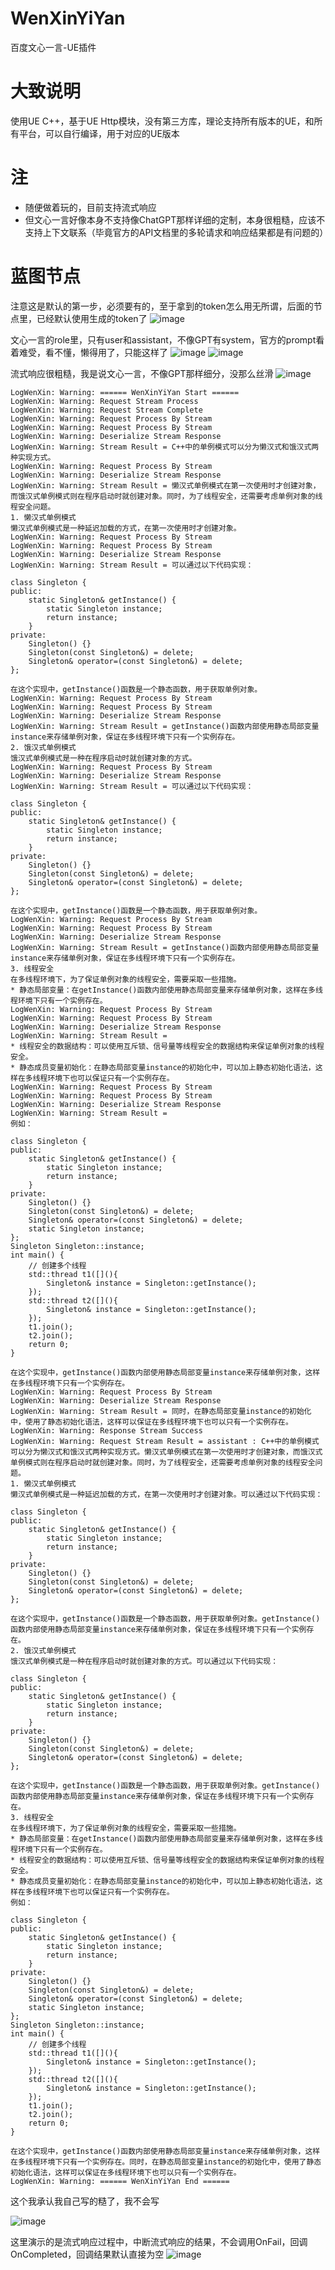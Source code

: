 # WenXinYiYan
百度文心一言-UE插件

# 大致说明
使用UE C++，基于UE Http模块，没有第三方库，理论支持所有版本的UE，和所有平台，可以自行编译，用于对应的UE版本

# 注
- 随便做着玩的，目前支持流式响应
- 但文心一言好像本身不支持像ChatGPT那样详细的定制，本身很粗糙，应该不支持上下文联系（毕竟官方的API文档里的多轮请求和响应结果都是有问题的）

# 蓝图节点

注意这是默认的第一步，必须要有的，至于拿到的token怎么用无所谓，后面的节点里，已经默认使用生成的token了
![image](https://github.com/FHangH/WenXinYiYan/assets/49579735/0d7d633e-1531-4965-a8b3-8ecb13135b74)

文心一言的role里，只有user和assistant，不像GPT有system，官方的prompt看着难受，看不懂，懒得用了，只能这样了
![image](https://github.com/FHangH/WenXinYiYan/assets/49579735/31eddf5b-b038-45a9-a7c6-b3460be08f5f)
![image](https://github.com/FHangH/WenXinYiYan/assets/49579735/e218a4bc-3d19-4882-a58d-3ec16c0d41ec)

流式响应很粗糙，我是说文心一言，不像GPT那样细分，没那么丝滑
![image](https://github.com/FHangH/WenXinYiYan/assets/49579735/d730186b-5a64-48c8-a23b-bebb07c07497)

```log
LogWenXin: Warning: ====== WenXinYiYan Start ======
LogWenXin: Warning: Request Stream Process
LogWenXin: Warning: Request Stream Complete
LogWenXin: Warning: Request Process By Stream
LogWenXin: Warning: Request Process By Stream
LogWenXin: Warning: Deserialize Stream Response
LogWenXin: Warning: Stream Result = C++中的单例模式可以分为懒汉式和饿汉式两种实现方式。
LogWenXin: Warning: Request Process By Stream
LogWenXin: Warning: Deserialize Stream Response
LogWenXin: Warning: Stream Result = 懒汉式单例模式在第一次使用时才创建对象，而饿汉式单例模式则在程序启动时就创建对象。同时，为了线程安全，还需要考虑单例对象的线程安全问题。
1. 懒汉式单例模式
懒汉式单例模式是一种延迟加载的方式，在第一次使用时才创建对象。
LogWenXin: Warning: Request Process By Stream
LogWenXin: Warning: Request Process By Stream
LogWenXin: Warning: Deserialize Stream Response
LogWenXin: Warning: Stream Result = 可以通过以下代码实现：

class Singleton {
public:
    static Singleton& getInstance() {
        static Singleton instance;
        return instance;
    }
private:
    Singleton() {}
    Singleton(const Singleton&) = delete;
    Singleton& operator=(const Singleton&) = delete;
};

在这个实现中，getInstance()函数是一个静态函数，用于获取单例对象。
LogWenXin: Warning: Request Process By Stream
LogWenXin: Warning: Request Process By Stream
LogWenXin: Warning: Deserialize Stream Response
LogWenXin: Warning: Stream Result = getInstance()函数内部使用静态局部变量instance来存储单例对象，保证在多线程环境下只有一个实例存在。
2. 饿汉式单例模式
饿汉式单例模式是一种在程序启动时就创建对象的方式。
LogWenXin: Warning: Request Process By Stream
LogWenXin: Warning: Deserialize Stream Response
LogWenXin: Warning: Stream Result = 可以通过以下代码实现：

class Singleton {
public:
    static Singleton& getInstance() {
        static Singleton instance;
        return instance;
    }
private:
    Singleton() {}
    Singleton(const Singleton&) = delete;
    Singleton& operator=(const Singleton&) = delete;
};

在这个实现中，getInstance()函数是一个静态函数，用于获取单例对象。
LogWenXin: Warning: Request Process By Stream
LogWenXin: Warning: Request Process By Stream
LogWenXin: Warning: Deserialize Stream Response
LogWenXin: Warning: Stream Result = getInstance()函数内部使用静态局部变量instance来存储单例对象，保证在多线程环境下只有一个实例存在。
3. 线程安全
在多线程环境下，为了保证单例对象的线程安全，需要采取一些措施。
* 静态局部变量：在getInstance()函数内部使用静态局部变量来存储单例对象，这样在多线程环境下只有一个实例存在。
LogWenXin: Warning: Request Process By Stream
LogWenXin: Warning: Request Process By Stream
LogWenXin: Warning: Deserialize Stream Response
LogWenXin: Warning: Stream Result = 
* 线程安全的数据结构：可以使用互斥锁、信号量等线程安全的数据结构来保证单例对象的线程安全。
* 静态成员变量初始化：在静态局部变量instance的初始化中，可以加上静态初始化语法，这样在多线程环境下也可以保证只有一个实例存在。
LogWenXin: Warning: Request Process By Stream
LogWenXin: Warning: Request Process By Stream
LogWenXin: Warning: Deserialize Stream Response
LogWenXin: Warning: Stream Result = 
例如：

class Singleton {
public:
    static Singleton& getInstance() {
        static Singleton instance;
        return instance;
    }
private:
    Singleton() {}
    Singleton(const Singleton&) = delete;
    Singleton& operator=(const Singleton&) = delete;
    static Singleton instance;
};
Singleton Singleton::instance;
int main() {
    // 创建多个线程
    std::thread t1([](){
        Singleton& instance = Singleton::getInstance();
    });
    std::thread t2([](){
        Singleton& instance = Singleton::getInstance();
    });
    t1.join();
    t2.join();
    return 0;
}

在这个实现中，getInstance()函数内部使用静态局部变量instance来存储单例对象，这样在多线程环境下只有一个实例存在。
LogWenXin: Warning: Request Process By Stream
LogWenXin: Warning: Deserialize Stream Response
LogWenXin: Warning: Stream Result = 同时，在静态局部变量instance的初始化中，使用了静态初始化语法，这样可以保证在多线程环境下也可以只有一个实例存在。
LogWenXin: Warning: Response Stream Success
LogWenXin: Warning: Request Stream Result = assistant : C++中的单例模式可以分为懒汉式和饿汉式两种实现方式。懒汉式单例模式在第一次使用时才创建对象，而饿汉式单例模式则在程序启动时就创建对象。同时，为了线程安全，还需要考虑单例对象的线程安全问题。
1. 懒汉式单例模式
懒汉式单例模式是一种延迟加载的方式，在第一次使用时才创建对象。可以通过以下代码实现：

class Singleton {
public:
    static Singleton& getInstance() {
        static Singleton instance;
        return instance;
    }
private:
    Singleton() {}
    Singleton(const Singleton&) = delete;
    Singleton& operator=(const Singleton&) = delete;
};

在这个实现中，getInstance()函数是一个静态函数，用于获取单例对象。getInstance()函数内部使用静态局部变量instance来存储单例对象，保证在多线程环境下只有一个实例存在。
2. 饿汉式单例模式
饿汉式单例模式是一种在程序启动时就创建对象的方式。可以通过以下代码实现：

class Singleton {
public:
    static Singleton& getInstance() {
        static Singleton instance;
        return instance;
    }
private:
    Singleton() {}
    Singleton(const Singleton&) = delete;
    Singleton& operator=(const Singleton&) = delete;
};

在这个实现中，getInstance()函数是一个静态函数，用于获取单例对象。getInstance()函数内部使用静态局部变量instance来存储单例对象，保证在多线程环境下只有一个实例存在。
3. 线程安全
在多线程环境下，为了保证单例对象的线程安全，需要采取一些措施。
* 静态局部变量：在getInstance()函数内部使用静态局部变量来存储单例对象，这样在多线程环境下只有一个实例存在。
* 线程安全的数据结构：可以使用互斥锁、信号量等线程安全的数据结构来保证单例对象的线程安全。
* 静态成员变量初始化：在静态局部变量instance的初始化中，可以加上静态初始化语法，这样在多线程环境下也可以保证只有一个实例存在。
例如：

class Singleton {
public:
    static Singleton& getInstance() {
        static Singleton instance;
        return instance;
    }
private:
    Singleton() {}
    Singleton(const Singleton&) = delete;
    Singleton& operator=(const Singleton&) = delete;
    static Singleton instance;
};
Singleton Singleton::instance;
int main() {
    // 创建多个线程
    std::thread t1([](){
        Singleton& instance = Singleton::getInstance();
    });
    std::thread t2([](){
        Singleton& instance = Singleton::getInstance();
    });
    t1.join();
    t2.join();
    return 0;
}

在这个实现中，getInstance()函数内部使用静态局部变量instance来存储单例对象，这样在多线程环境下只有一个实例存在。同时，在静态局部变量instance的初始化中，使用了静态初始化语法，这样可以保证在多线程环境下也可以只有一个实例存在。
LogWenXin: Warning: ====== WenXinYiYan End ======
```

这个我承认我自己写的糙了，我不会写

![image](https://github.com/FHangH/WenXinYiYan/assets/49579735/7b9d9c2d-3b4f-4deb-8385-94bc0c4badf7)

这里演示的是流式响应过程中，中断流式响应的结果，不会调用OnFail，回调OnCompleted，回调结果默认直接为空
![image](https://github.com/FHangH/WenXinYiYan/assets/49579735/10c411ee-97ba-4159-b5a6-0cbd3e1a595c)
